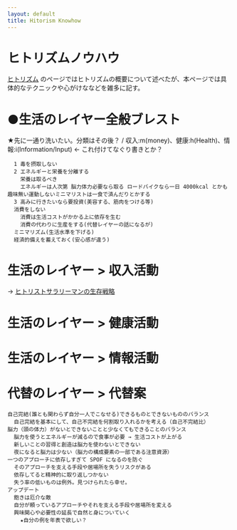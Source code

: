 ```yaml
---
layout: default
title: Hitorism Knowhow
---
```


# ヒトリズムノウハウ
[ヒトリズム](hitorism.md) のページではヒトリズムの概要について述べたが、本ページでは具体的なテクニックや心がけななどを雑多に記す。

# ●生活のレイヤー全般ブレスト
★先に一通り洗いたい。分類はその後？ / 収入:m(money)、健康:h(Health)、情報:i(Information/Input) ← これ付けてなぐり書きとか？

```
  1 毒を摂取しない
  2 エネルギーと栄養を分離する
    栄養は取るべき
    エネルギーは人次第 脳力体力必要なら取る ロードバイクなら一日 4000kcal とかも 趣味無い運動しないミニマリストは一食で済んだりとかする
  3 高みに行きたいなら要投資(美容する、筋肉をつける等)
  消費をしない
    消費は生活コストがかかる上に依存を生む
    消費の代わりに生産をする(代替レイヤーの話になるが)
  ミニマリズム(生活水準を下げる)
  経済的備えを蓄えておく(安心感が違う)
```

# 生活のレイヤー > 収入活動
→ [ヒトリストサラリーマンの生存戦略](hitorism_salaryman_strategy.md)

# 生活のレイヤー > 健康活動

# 生活のレイヤー > 情報活動

# 代替のレイヤー > 代替案

```
自己完結(誰とも関わらず自分一人でこなせる)できるものとできないもののバランス
  自己完結を基本にして、自己不完結を何割取り入れるかを考える（自己不完結比）
脳力（頭の体力）がないとできないことと少なくてもできることのバランス
  脳力を使うとエネルギーが減るので食事が必要 → 生活コストが上がる
  新しいことの習得と創造は脳力を使わないとできない
  夜になると脳力は少ない（脳力の構成要素の一部である注意資源）
一つのアプローチに依存しすぎて SPOF になるのを防ぐ
  そのアプローチを支える手段や居場所を失うリスクがある
  依存してると精神的に取り返しつかない
  失う率の低いものは例外。見つけられたら幸せ。
アップデート
  飽きは厄介な敵
  自分が頼っているアプローチやそれを支える手段や居場所を変える
  興味関心や必要性の延長で自然と身についていく
    ★自分の例を年表で欲しい？
```

